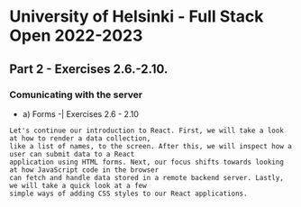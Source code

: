 # University of Helsinki - Full Stack Open 2022-2023

## Part 2 - Exercises 2.6.-2.10.
### Comunicating with the server
- a) Forms -| Exercises 2.6 - 2.10

~~~ 
Let's continue our introduction to React. First, we will take a look at how to render a data collection,
like a list of names, to the screen. After this, we will inspect how a user can submit data to a React
application using HTML forms. Next, our focus shifts towards looking at how JavaScript code in the browser
can fetch and handle data stored in a remote backend server. Lastly, we will take a quick look at a few
simple ways of adding CSS styles to our React applications.
~~~